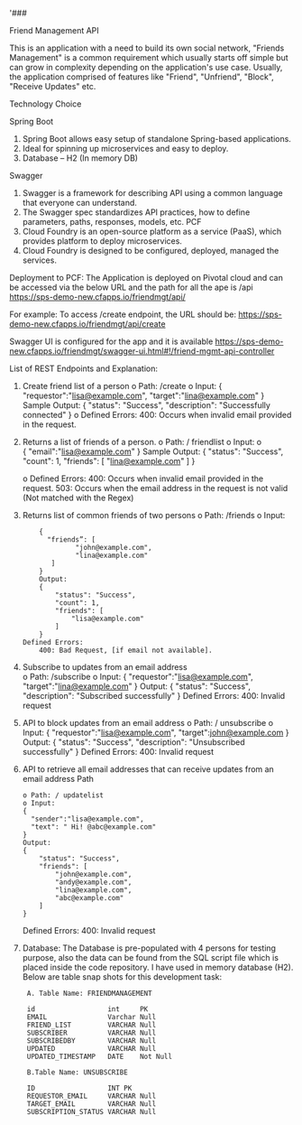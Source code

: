 '###

Friend Management API

This is an application with a need to build its own social network, "Friends Management" is a common requirement which usually starts off simple but can grow in complexity depending on the application's use case. Usually, the application comprised of features like "Friend", "Unfriend", "Block", "Receive Updates" etc.

Technology Choice

Spring Boot
1.	Spring Boot allows easy setup of standalone Spring-based applications.
2.	Ideal for spinning up microservices and easy to deploy.
3.	Database – H2 (In memory DB)

Swagger
1.	Swagger is a framework for describing API using a common language that everyone can understand.
2.	The Swagger spec standardizes API practices, how to define parameters, paths, responses, models, etc.
PCF
1.	Cloud Foundry is an open-source platform as a service (PaaS), which provides platform to deploy microservices. 
2.	Cloud Foundry is designed to be configured, deployed, managed the services.

Deployment to PCF:
The Application is deployed on Pivotal cloud and can be accessed via the below URL and the path for all the ape is /api https://sps-demo-new.cfapps.io/friendmgt/api/

For example: To access /create endpoint, the URL should be:
https://sps-demo-new.cfapps.io/friendmgt/api/create

Swagger UI is configured for the app and it is available https://sps-demo-new.cfapps.io/friendmgt/swagger-ui.html#!/friend-mgmt-api-controller

List of REST Endpoints and Explanation:
1.	Create friend list of a person
		o	Path: /create
		o	Input:
		{
		  "requestor":"lisa@example.com",
		  "target":"lina@example.com"
		}
		Sample Output:
		{
		    "status": "Success",
		    "description": "Successfully connected"
		}
	o	Defined Errors:
		400: Occurs when invalid email provided in the request.

2.	Returns a list of friends of a person.
		o	Path: / friendlist
		o	Input:
		o	
		{
		   "email":"lisa@example.com"
		} Sample Output:
		{
		    "status": "Success",
		    "count": 1,
		    "friends": [
		        "lina@example.com"
		    ]
		}

	o	Defined Errors:
		400: Occurs when invalid email provided in the request.
		503: Occurs when the email address in the request is not valid (Not matched with the Regex)

3.	Returns list of common friends of two persons
		o Path: /friends
		o Input:
	
			{
			  "friends”: [
			         "john@example.com",
			         "lina@example.com"
			   ]
			}
			Output:
			{
			    "status": "Success",
			    "count": 1,
			    "friends": [
			        "lisa@example.com"
			    ]
			}
		Defined Errors:
			400: Bad Request, [if email not available].
4.	Subscribe to updates from an email address  
		o Path: /subscribe
		o Input:
		{
			"requestor":"lisa@example.com",
			"target":"lina@example.com"
		}
		Output:
		{
		    "status": "Success",
		    "description": "Subscribed successfully"
		}
	Defined Errors:
	400: Invalid request

5.	API to block updates from an email address
		o	Path: / unsubscribe
		o	Input:
		{
		  "requestor":"lisa@example.com",
		  "target":john@example.com
		}
		Output:
		{
		    "status": "Success",
		    "description": "Unsubscribed successfully"
		}
	Defined Errors:
		400: Invalid request

6.	API to retrieve all email addresses that can receive updates from an email address Path 

		o Path: / updatelist
		o Input:
		{
		  "sender":"lisa@example.com",
		  "text": " Hi! @abc@example.com"
		}
		Output:
		{
		    "status": "Success",
		    "friends": [
		        "john@example.com",
		        "andy@example.com",
		        "lina@example.com",
		        "abc@example.com"
		    ]
		}
	Defined Errors:
	 400: Invalid request

7. Database:
The Database is pre-populated with 4 persons for testing purpose, also the data can be found from the SQL script file which is placed inside the code repository. I have used in memory database (H2).
Below are table snap shots for this development task:

		A. Table Name: FRIENDMANAGEMENT
		
		id					int		PK
		EMAIL				Varchar	Null
		FRIEND_LIST			VARCHAR	Null
		SUBSCRIBER			VARCHAR	Null
		SUBSCRIBEDBY		VARCHAR	Null
		UPDATED				VARCHAR	Null
		UPDATED_TIMESTAMP	DATE	Not Null
		
		B.Table Name: UNSUBSCRIBE
		
		ID					INT	PK
		REQUESTOR_EMAIL		VARCHAR	Null
		TARGET_EMAIL		VARCHAR	Null
		SUBSCRIPTION_STATUS	VARCHAR	Null


